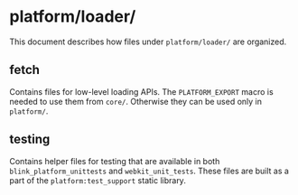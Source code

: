 # platform/loader/

This document describes how files under `platform/loader/` are organized.

## fetch

Contains files for low-level loading APIs.  The `PLATFORM_EXPORT` macro is
needed to use them from `core/`.  Otherwise they can be used only in
`platform/`.

## testing

Contains helper files for testing that are available in both
`blink_platform_unittests` and `webkit_unit_tests`.
These files are built as a part of the `platform:test_support` static library.
